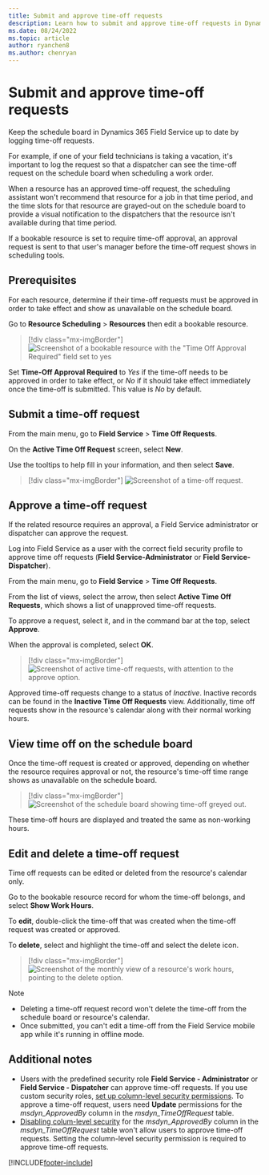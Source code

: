 ```yaml
---
title: Submit and approve time-off requests
description: Learn how to submit and approve time-off requests in Dynamics 365 Field Service
ms.date: 08/24/2022
ms.topic: article
author: ryanchen8
ms.author: chenryan
---
```

# Submit and approve time-off requests

Keep the schedule board in Dynamics 365 Field Service up to date by logging time-off requests.  
  
For example, if one of your field technicians is taking a vacation, it's important to log the request so that a dispatcher can see the time-off request on the schedule board when scheduling a work order.  
  
When a resource has an approved time-off request, the scheduling assistant won't recommend that resource for a job in that time period, and the time slots for that resource are grayed-out on the schedule board to provide a visual notification to the dispatchers that the resource isn't available during that time period.  
  
If a bookable resource is set to require time-off approval, an approval request is sent to that user's manager before the time-off request shows in scheduling tools.  

## Prerequisites

For each resource, determine if their time-off requests must be approved in order to take effect and show as unavailable on the schedule board.

Go to **Resource Scheduling** > **Resources** then edit a bookable resource.

> [!div class="mx-imgBorder"]
> ![Screenshot of a bookable resource with the "Time Off Approval Required" field set to yes](./media/time-off-resource.png)

Set **Time-Off Approval Required** to *Yes* if the time-off needs to be approved in order to take effect, or *No* if it should take effect immediately once the time-off is submitted. This value is *No* by default.

## Submit a time-off request  

From the main menu, go to **Field Service** > **Time Off Requests**.  
  
On the **Active Time Off Request** screen, select **New**.  
  
Use the tooltips to help fill in your information, and then select **Save**.  

> [!div class="mx-imgBorder"]
> ![Screenshot of a time-off request.](./media/time-off-request.png)

## Approve a time-off request  

If the related resource requires an approval, a Field Service administrator or dispatcher can approve the request. 
  
Log into Field Service as a user with the correct field security profile to approve time off requests (**Field Service-Administrator** or **Field Service-Dispatcher**).

From the main menu, go to **Field Service** > **Time Off Requests**.

From the list of views, select the arrow, then select **Active Time Off Requests**, which shows a list of unapproved time-off requests.

To approve a request, select it, and in the command bar at the top, select **Approve**.

When the approval is completed, select **OK**.

> [!div class="mx-imgBorder"]
> ![Screenshot of active time-off requests, with attention to the approve option.](./media/time-off-approve.png)

Approved time-off requests change to a status of *Inactive*. Inactive records can be found in the **Inactive Time Off Requests** view. Additionally, time off requests show in the resource's calendar along with their normal working hours.

## View time off on the schedule board

Once the time-off request is created or approved, depending on whether the resource requires approval or not, the resource's time-off time range shows as unavailable on the schedule board.

> [!div class="mx-imgBorder"]
> ![Screenshot of the schedule board showing time-off greyed out.](./media/time-off-schedule-board.png)

These time-off hours are displayed and treated the same as non-working hours.

## Edit and delete a time-off request

Time off requests can be edited or deleted from the resource's calendar only.

Go to the bookable resource record for whom the time-off belongs, and select **Show Work Hours**.

To **edit**, double-click the time-off that was created when the time-off request was created or approved.

To **delete**, select and highlight the time-off and select the delete icon.

> [!div class="mx-imgBorder"]
> ![Screenshot of the monthly view of a resource's work hours, pointing to the delete option.](./media/time-off-delete.png)

> [!NOTE]
> - Deleting a time-off request record won't delete the time-off from the schedule board or resource's calendar.
> - Once submitted, you can't edit a time-off from the Field Service mobile app while it's running in offline mode.

## Additional notes

- Users with the predefined security role **Field Service - Administrator** or **Field Service - Dispatcher** can approve time-off requests. If you use custom security roles, [set up column-level security permissions](/power-platform/admin/set-up-security-permissions-field). To approve a time-off request, users need **Update** permissions for the *msdyn_ApprovedBy* column in the *msdyn_TimeOffRequest* table.
- [Disabling colum-level security](/power-platform/admin/enable-disable-security-field) for the *msdyn_ApprovedBy* column in the *msdyn_TimeOffRequest* table won't allow users to approve time-off requests. Setting the column-level security permission is required to approve time-off requests.
  
[!INCLUDE[footer-include](../includes/footer-banner.md)]
